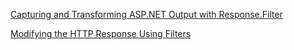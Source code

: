 [Capturing and Transforming ASP.NET Output with Response.Filter](https://weblog.west-wind.com/posts/2009/Nov/13/Capturing-and-Transforming-ASPNET-Output-with-ResponseFilter)

[Modifying the HTTP Response Using Filters](http://www.4guysfromrolla.com/articles/120308-1.aspx)